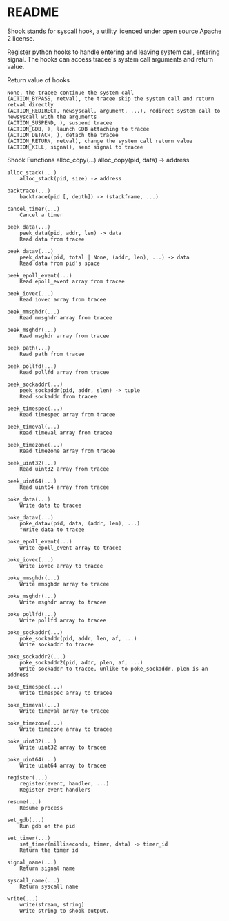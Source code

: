 # README #

Shook stands for syscall hook, a utility licenced under open source Apache 2 license.

Register python hooks to handle entering and leaving system call, entering signal.
The hooks can access tracee's system call arguments and return value.

Return value of hooks

    None, the tracee continue the system call
    (ACTION_BYPASS, retval), the tracee skip the system call and return retval directly
    (ACTION_REDIRECT, newsyscall, argument, ...), redirect system call to newsyscall with the arguments
    (ACTION_SUSPEND, ), suspend tracee
    (ACTION_GDB, ), launch GDB attaching to tracee
    (ACTION_DETACH, ), detach the tracee
    (ACTION_RETURN, retval), change the system call return value
    (ACTION_KILL, signal), send signal to tracee


Shook Functions
    alloc_copy(...)
        alloc_copy(pid, data) -> address
    
    alloc_stack(...)
        alloc_stack(pid, size) -> address
    
    backtrace(...)
        backtrace(pid [, depth]) -> (stackframe, ...)
    
    cancel_timer(...)
        Cancel a timer
    
    peek_data(...)
        peek_data(pid, addr, len) -> data
        Read data from tracee
    
    peek_datav(...)
        peek_datav(pid, total | None, (addr, len), ...) -> data
        Read data from pid's space
    
    peek_epoll_event(...)
        Read epoll_event array from tracee
    
    peek_iovec(...)
        Read iovec array from tracee
    
    peek_mmsghdr(...)
        Read mmsghdr array from tracee
    
    peek_msghdr(...)
        Read msghdr array from tracee
    
    peek_path(...)
        Read path from tracee
    
    peek_pollfd(...)
        Read pollfd array from tracee
    
    peek_sockaddr(...)
        peek_sockaddr(pid, addr, slen) -> tuple
        Read sockaddr from tracee
    
    peek_timespec(...)
        Read timespec array from tracee
    
    peek_timeval(...)
        Read timeval array from tracee
    
    peek_timezone(...)
        Read timezone array from tracee
    
    peek_uint32(...)
        Read uint32 array from tracee
    
    peek_uint64(...)
        Read uint64 array from tracee
    
    poke_data(...)
        Write data to tracee
    
    poke_datav(...)
        poke_datav(pid, data, (addr, len), ...)
        "Write data to tracee
    
    poke_epoll_event(...)
        Write epoll_event array to tracee
    
    poke_iovec(...)
        Write iovec array to tracee
    
    poke_mmsghdr(...)
        Write mmsghdr array to tracee
    
    poke_msghdr(...)
        Write msghdr array to tracee
    
    poke_pollfd(...)
        Write pollfd array to tracee
    
    poke_sockaddr(...)
        poke_sockaddr(pid, addr, len, af, ...)
        Write sockaddr to tracee
    
    poke_sockaddr2(...)
        poke_sockaddr2(pid, addr, plen, af, ...)
        Write sockaddr to tracee, unlike to poke_sockaddr, plen is an address
    
    poke_timespec(...)
        Write timespec array to tracee
    
    poke_timeval(...)
        Write timeval array to tracee
    
    poke_timezone(...)
        Write timezone array to tracee
    
    poke_uint32(...)
        Write uint32 array to tracee
    
    poke_uint64(...)
        Write uint64 array to tracee
    
    register(...)
        register(event, handler, ...)
        Register event handlers
    
    resume(...)
        Resume process
    
    set_gdb(...)
        Run gdb on the pid
    
    set_timer(...)
        set_timer(milliseconds, timer, data) -> timer_id
        Return the timer id
    
    signal_name(...)
        Return signal name
    
    syscall_name(...)
        Return syscall name
    
    write(...)
        write(stream, string)
        Write string to shook output.


